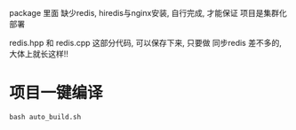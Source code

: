 
package 里面 缺少redis,  hiredis与nginx安装, 自行完成, 才能保证 项目是集群化部署

redis.hpp 和 redis.cpp 这部分代码, 可以保存下来, 只要做 同步redis 差不多的, 大体上就长这样!!

# 项目一键编译
```
bash auto_build.sh
```
